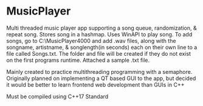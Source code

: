 # MusicPlayer
Multi threaded music player app supporting a song queue, randomization, & repeat song. Stores song in a hashmap. Uses WinAPI to play song.
To add songs, go to C:\MusicPlayer4000 and add .wav files, along with the songname, artistname, & songlength(in seconds) each on their own line to a file called Songs.txt. The folder and file will be created if they do not exist on the first programs runtime. Attached a sample .txt file.

Mainly created to practice multithreading programming with a semaphore.
Originally planned on implementing a QT based GUI to the app, but decided it would be better to learn frontend web development than GUIs in C++

Must be compiled using C++17 Standard
